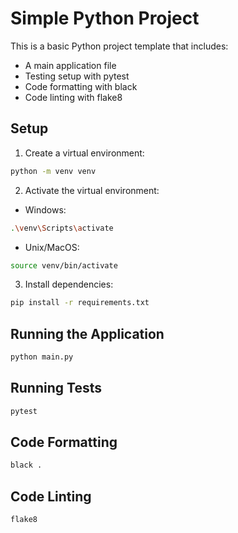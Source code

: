 # Simple Python Project

This is a basic Python project template that includes:
- A main application file
- Testing setup with pytest
- Code formatting with black
- Code linting with flake8

## Setup
1. Create a virtual environment:
```bash
python -m venv venv
```

2. Activate the virtual environment:
- Windows:
```bash
.\venv\Scripts\activate
```
- Unix/MacOS:
```bash
source venv/bin/activate
```

3. Install dependencies:
```bash
pip install -r requirements.txt
```

## Running the Application
```bash
python main.py
```

## Running Tests
```bash
pytest
```

## Code Formatting
```bash
black .
```

## Code Linting
```bash
flake8
``` 